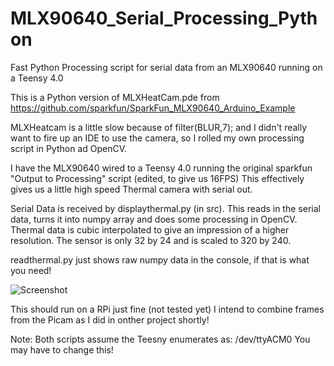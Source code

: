 # MLX90640_Serial_Processing_Python
Fast Python Processing script for serial data from an MLX90640 running on a Teensy 4.0

This is a Python version of MLXHeatCam.pde from https://github.com/sparkfun/SparkFun_MLX90640_Arduino_Example

MLXHeatcam is a little slow because of filter(BLUR,7); and I didn't really want to fire up an IDE to use the camera, so I rolled my own processing script in Python ad OpenCV.

I have the MLX90640 wired to a Teensy 4.0 running the original sparkfun "Output to Processing" script (edited, to give us 16FPS) This effectively gives us a little high speed Thermal camera with serial out.

Serial Data is received by displaythermal.py (in src). This reads in the serial data, turns it into  numpy array and does some processing in OpenCV. Thermal data is cubic interpolated to give an impression of a higher resolution. The sensor is only 32 by 24 and is scaled to 320 by 240.

readthermal.py just shows raw numpy data in the console, if that is what you need!

![Screenshot](media/thermal.gif)

This should run on a RPi just fine (not tested yet) I intend to combine frames from the Picam as I did in onther project shortly!

Note: Both scripts assume the Teesny enumerates as: /dev/ttyACM0  You may have to change this!
